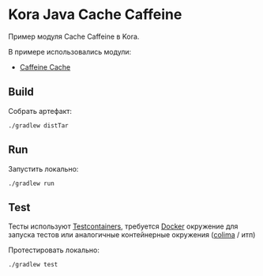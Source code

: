 # Kora Java Cache Caffeine

Пример модуля Cache Caffeine в Kora.

В примере использовались модули:
- [Caffeine Cache](https://kora-projects.github.io/kora-docs/ru/documentation/cache/#caffeine)

## Build

Собрать артефакт:

```shell
./gradlew distTar
```

## Run

Запустить локально:
```shell
./gradlew run
```

## Test

Тесты используют [Testcontainers](https://java.testcontainers.org/), требуется [Docker](https://docs.docker.com/engine/install/) окружение для запуска тестов или аналогичные контейнерные окружения ([colima](https://github.com/abiosoft/colima) / итп)

Протестировать локально:
```shell
./gradlew test
```
